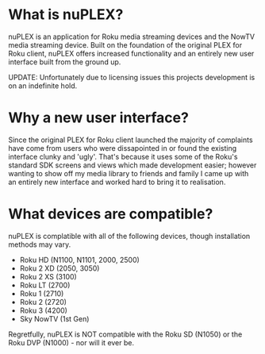 What is nuPLEX?
===============
nuPLEX is an application for Roku media streaming devices and the NowTV media streaming device. Built on the foundation of the original PLEX for Roku client, nuPLEX offers increased functionality and an entirely new user interface built from the ground up.

UPDATE: Unfortunately due to licensing issues this projects development is on an indefinite hold. 

Why a new user interface?
==============================
Since the original PLEX for Roku client launched the majority of complaints have come from users who were dissapointed in or found the existing interface clunky and 'ugly'. That's because it uses some of the Roku's standard SDK screens and views which made development easier; however wanting to show off my media library to friends and family I came up with an entirely new interface and worked hard to bring it to realisation.

What devices are compatible?
============================
nuPLEX is complatible with all of the following devices, though installation methods may vary.

- Roku HD (N1100, N1101, 2000, 2500)
- Roku 2 XD (2050, 3050)
- Roku 2 XS (3100)
- Roku LT (2700)
- Roku 1 (2710)
- Roku 2 (2720)
- Roku 3 (4200)
- Sky NowTV (1st Gen)

Regretfully, nuPLEX is NOT compatible with the Roku SD (N1050) or the Roku DVP (N1000) - nor will it ever be.
